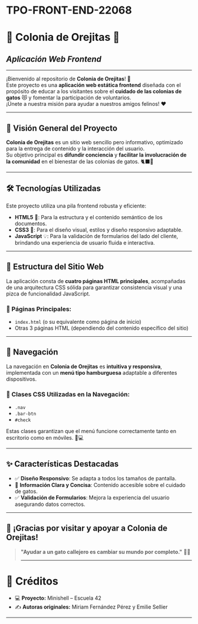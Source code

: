 # TPO-FRONT-END-22068

# 🐾 **Colonia de Orejitas** 🐾
## *Aplicación Web Frontend*
---
¡Bienvenido al repositorio de **Colonia de Orejitas**! 🎉  
Este proyecto es una **aplicación web estática frontend** diseñada con el propósito de educar a los visitantes sobre el **cuidado de las colonias de gatos** 😻 y fomentar la participación de voluntarios.  
¡Únete a nuestra misión para ayudar a nuestros amigos felinos! ❤️

---

## 🚀 **Visión General del Proyecto**

**Colonia de Orejitas** es un sitio web sencillo pero informativo, optimizado para la entrega de contenido y la interacción del usuario.  
Su objetivo principal es **difundir conciencia** y **facilitar la involucración de la comunidad** en el bienestar de las colonias de gatos. 🐈‍⬛🌿

---

## 🛠️ **Tecnologías Utilizadas**

Este proyecto utiliza una pila frontend robusta y eficiente:

- **HTML5** 📄: Para la estructura y el contenido semántico de los documentos.
- **CSS3** 🎨: Para el diseño visual, estilos y diseño responsivo adaptable.
- **JavaScript** 💡: Para la validación de formularios del lado del cliente, brindando una experiencia de usuario fluida e interactiva.

---

## 📁 **Estructura del Sitio Web**

La aplicación consta de **cuatro páginas HTML principales**, acompañadas de una arquitectura CSS sólida para garantizar consistencia visual y una pizca de funcionalidad JavaScript.

### 📄 Páginas Principales:

- `index.html` (o su equivalente como página de inicio)
- Otras 3 páginas HTML (dependiendo del contenido específico del sitio)

---

## 🧭 **Navegación**

La navegación en **Colonia de Orejitas** es **intuitiva y responsiva**, implementada con un **menú tipo hamburguesa** adaptable a diferentes dispositivos.

### 🔧 Clases CSS Utilizadas en la Navegación:

- `.nav`
- `.bar-btn`
- `#check`

Estas clases garantizan que el menú funcione correctamente tanto en escritorio como en móviles. 📱💻

---

## ✨ **Características Destacadas**

- ✅ **Diseño Responsivo**: Se adapta a todos los tamaños de pantalla.
- 🧼 **Información Clara y Concisa**: Contenido accesible sobre el cuidado de gatos.
- ✅ **Validación de Formularios**: Mejora la experiencia del usuario asegurando datos correctos.

---

## 💖 ¡Gracias por visitar y apoyar a Colonia de Orejitas!

> **"Ayudar a un gato callejero es cambiar su mundo por completo."** 🐾✨
>
> ---

# 📝 Créditos

- 💻 **Proyecto:** Minishell – Escuela 42  
- ✍️ **Autoras originales:** Miriam Fernández Pérez y Emilie Sellier

---
